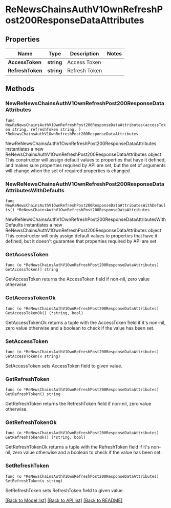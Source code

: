# ReNewsChainsAuthV1OwnRefreshPost200ResponseDataAttributes

## Properties

Name | Type | Description | Notes
------------ | ------------- | ------------- | -------------
**AccessToken** | **string** | Access Token | 
**RefreshToken** | **string** | Refresh Token | 

## Methods

### NewReNewsChainsAuthV1OwnRefreshPost200ResponseDataAttributes

`func NewReNewsChainsAuthV1OwnRefreshPost200ResponseDataAttributes(accessToken string, refreshToken string, ) *ReNewsChainsAuthV1OwnRefreshPost200ResponseDataAttributes`

NewReNewsChainsAuthV1OwnRefreshPost200ResponseDataAttributes instantiates a new ReNewsChainsAuthV1OwnRefreshPost200ResponseDataAttributes object
This constructor will assign default values to properties that have it defined,
and makes sure properties required by API are set, but the set of arguments
will change when the set of required properties is changed

### NewReNewsChainsAuthV1OwnRefreshPost200ResponseDataAttributesWithDefaults

`func NewReNewsChainsAuthV1OwnRefreshPost200ResponseDataAttributesWithDefaults() *ReNewsChainsAuthV1OwnRefreshPost200ResponseDataAttributes`

NewReNewsChainsAuthV1OwnRefreshPost200ResponseDataAttributesWithDefaults instantiates a new ReNewsChainsAuthV1OwnRefreshPost200ResponseDataAttributes object
This constructor will only assign default values to properties that have it defined,
but it doesn't guarantee that properties required by API are set

### GetAccessToken

`func (o *ReNewsChainsAuthV1OwnRefreshPost200ResponseDataAttributes) GetAccessToken() string`

GetAccessToken returns the AccessToken field if non-nil, zero value otherwise.

### GetAccessTokenOk

`func (o *ReNewsChainsAuthV1OwnRefreshPost200ResponseDataAttributes) GetAccessTokenOk() (*string, bool)`

GetAccessTokenOk returns a tuple with the AccessToken field if it's non-nil, zero value otherwise
and a boolean to check if the value has been set.

### SetAccessToken

`func (o *ReNewsChainsAuthV1OwnRefreshPost200ResponseDataAttributes) SetAccessToken(v string)`

SetAccessToken sets AccessToken field to given value.


### GetRefreshToken

`func (o *ReNewsChainsAuthV1OwnRefreshPost200ResponseDataAttributes) GetRefreshToken() string`

GetRefreshToken returns the RefreshToken field if non-nil, zero value otherwise.

### GetRefreshTokenOk

`func (o *ReNewsChainsAuthV1OwnRefreshPost200ResponseDataAttributes) GetRefreshTokenOk() (*string, bool)`

GetRefreshTokenOk returns a tuple with the RefreshToken field if it's non-nil, zero value otherwise
and a boolean to check if the value has been set.

### SetRefreshToken

`func (o *ReNewsChainsAuthV1OwnRefreshPost200ResponseDataAttributes) SetRefreshToken(v string)`

SetRefreshToken sets RefreshToken field to given value.



[[Back to Model list]](../README.md#documentation-for-models) [[Back to API list]](../README.md#documentation-for-api-endpoints) [[Back to README]](../README.md)


